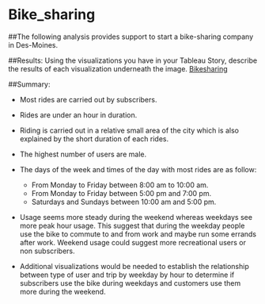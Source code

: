 # Bike_sharing

##The following analysis provides support to start a bike-sharing company in Des-Moines.

##Results: Using the visualizations you have in your Tableau Story, describe the results of each visualization underneath the image.
[Bikesharing](https://public.tableau.com/app/profile/dennis7823/viz/Bikesharing2_16593135416020/Story1?publish=yes )

##Summary: 
* Most rides are carried out by subscribers.
* Rides are under an hour in duration.
* Riding is carried out in a relative small area of the city which is also explained by the short duration of each rides.
* The highest number of users are male.
* The days of the week and times of the day with most rides are as follow:
  - From Monday to Friday between 8:00 am to 10:00 am.
  - From Monday to Friday between 5:00 pm and 7:00 pm.
  - Saturdays and Sundays between 10:00 am and 5:00 pm.
* Usage seems more steady during the weekend whereas weekdays see more peak hour usage.
This suggest that during the weekday people use the bike to commute to and from work and maybe run some errands after work. Weekend usage could suggest more recreational users or non subscribers.

* Additional visualizations would be needed to establish the relationship between type of user and trip by weekday by hour to determine if subscribers use the bike during weekdays and customers use them more during the weekend.
